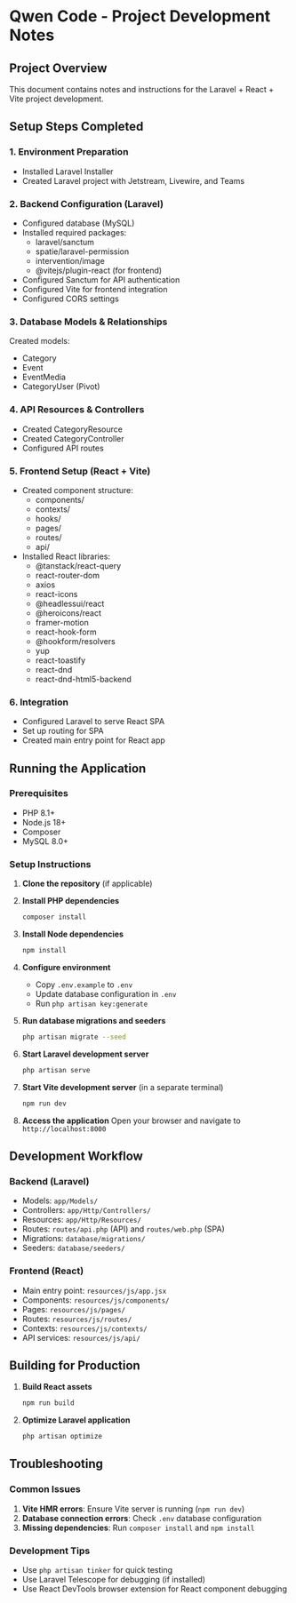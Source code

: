 # Qwen Code - Project Development Notes

## Project Overview
This document contains notes and instructions for the Laravel + React + Vite project development.

## Setup Steps Completed

### 1. Environment Preparation
- Installed Laravel Installer
- Created Laravel project with Jetstream, Livewire, and Teams

### 2. Backend Configuration (Laravel)
- Configured database (MySQL)
- Installed required packages:
  - laravel/sanctum
  - spatie/laravel-permission
  - intervention/image
  - @vitejs/plugin-react (for frontend)
- Configured Sanctum for API authentication
- Configured Vite for frontend integration
- Configured CORS settings

### 3. Database Models & Relationships
Created models:
- Category
- Event
- EventMedia
- CategoryUser (Pivot)

### 4. API Resources & Controllers
- Created CategoryResource
- Created CategoryController
- Configured API routes

### 5. Frontend Setup (React + Vite)
- Created component structure:
  - components/
  - contexts/
  - hooks/
  - pages/
  - routes/
  - api/
- Installed React libraries:
  - @tanstack/react-query
  - react-router-dom
  - axios
  - react-icons
  - @headlessui/react
  - @heroicons/react
  - framer-motion
  - react-hook-form
  - @hookform/resolvers
  - yup
  - react-toastify
  - react-dnd
  - react-dnd-html5-backend

### 6. Integration
- Configured Laravel to serve React SPA
- Set up routing for SPA
- Created main entry point for React app

## Running the Application

### Prerequisites
- PHP 8.1+
- Node.js 18+
- Composer
- MySQL 8.0+

### Setup Instructions

1. **Clone the repository** (if applicable)

2. **Install PHP dependencies**
   ```bash
   composer install
   ```

3. **Install Node dependencies**
   ```bash
   npm install
   ```

4. **Configure environment**
   - Copy `.env.example` to `.env`
   - Update database configuration in `.env`
   - Run `php artisan key:generate`

5. **Run database migrations and seeders**
   ```bash
   php artisan migrate --seed
   ```

6. **Start Laravel development server**
   ```bash
   php artisan serve
   ```

7. **Start Vite development server** (in a separate terminal)
   ```bash
   npm run dev
   ```

8. **Access the application**
   Open your browser and navigate to `http://localhost:8000`

## Development Workflow

### Backend (Laravel)
- Models: `app/Models/`
- Controllers: `app/Http/Controllers/`
- Resources: `app/Http/Resources/`
- Routes: `routes/api.php` (API) and `routes/web.php` (SPA)
- Migrations: `database/migrations/`
- Seeders: `database/seeders/`

### Frontend (React)
- Main entry point: `resources/js/app.jsx`
- Components: `resources/js/components/`
- Pages: `resources/js/pages/`
- Routes: `resources/js/routes/`
- Contexts: `resources/js/contexts/`
- API services: `resources/js/api/`

## Building for Production

1. **Build React assets**
   ```bash
   npm run build
   ```

2. **Optimize Laravel application**
   ```bash
   php artisan optimize
   ```

## Troubleshooting

### Common Issues
1. **Vite HMR errors**: Ensure Vite server is running (`npm run dev`)
2. **Database connection errors**: Check `.env` database configuration
3. **Missing dependencies**: Run `composer install` and `npm install`

### Development Tips
- Use `php artisan tinker` for quick testing
- Use Laravel Telescope for debugging (if installed)
- Use React DevTools browser extension for React component debugging
